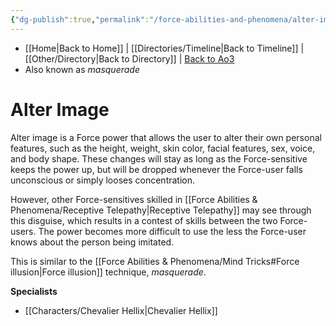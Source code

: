 ```yaml
---
{"dg-publish":true,"permalink":"/force-abilities-and-phenomena/alter-image/","tags":["universal","alter","forcepower"]}
---
```


- [[Home\|Back to Home]] | [[Directories/Timeline\|Back to Timeline]] | [[Other/Directory\|Back to Directory]] | [Back to Ao3](https://archiveofourown.org/works/19334440/chapters/45992584)
- Also known as *masquerade*

# Alter Image
Alter image is a Force power that allows the user to alter their own personal features, such as the height, weight, skin color, facial features, sex, voice, and body shape. These changes will stay as long as the Force-sensitive keeps the power up, but will be dropped whenever the Force-user falls unconscious or simply looses concentration. 

However, other Force-sensitives skilled in [[Force Abilities & Phenomena/Receptive Telepathy\|Receptive Telepathy]] may see through this disguise, which results in a contest of skills between the two Force-users. The power becomes more difficult to use the less the Force-user knows about the person being imitated.

This is similar to the [[Force Abilities & Phenomena/Mind Tricks#Force illusion\|Force illusion]] technique, *masquerade*.

**Specialists**
- [[Characters/Chevalier Hellix\|Chevalier Hellix]]